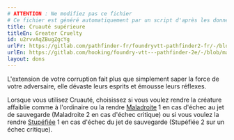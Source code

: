 ```yaml
---
# ATTENTION : Ne modifiez pas ce fichier
# Ce fichier est généré automatiquement par un script d'après les données du module Foundry VTT officiel et de sa traduction
title: Cruauté supérieure
titleEn: Greater Cruelty
id: u2rvvAqZBugZgcYg
urlFr: https://gitlab.com/pathfinder-fr/foundryvtt-pathfinder2-fr/-/blob/master/data/feats/u2rvvAqZBugZgcYg.htm
urlEn: https://gitlab.com/hooking/foundry-vtt---pathfinder-2e/-/blob/master/packs/data/feats.db/greater-cruelty.json
layout: dons
---
```

L'extension de votre corruption fait plus que simplement saper la force de votre adversaire, elle dévaste leurs esprits et émousse leurs réflexes.

Lorsque vous utilisez Cruauté, choisissez si vous voulez rendre la créature affaiblie comme à l'ordinaire ou la rendre [Maladroite](../conditions/maladroit.md) 1 en cas d'échec au jet de sauvegarde (Maladroite 2 en cas d'échec critique) ou si vous voulez la rendre [Stupéfiée](../conditions/stupéfié.md) 1 en cas d'échec du jet de sauvegarde (Stupéfiée 2 sur un échec critique).
